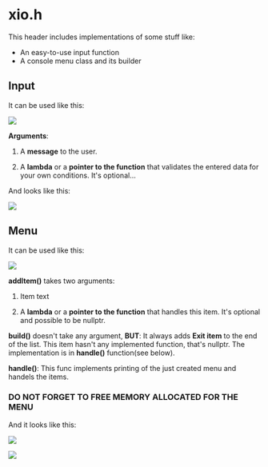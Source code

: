 # xio.h

This header includes implementations of some stuff like:
* An easy-to-use input function
* A console menu class and its builder

## Input
It can be used like this:

![](https://image.prntscr.com/image/G7UEXuKAR12FjB9-1HbJSw.png)

**Arguments**:
1. A **message** to the user.

2. A **lambda** or a **pointer to the function** that validates the entered data for your own conditions. It's optional...

And looks like this:

![](https://image.prntscr.com/image/d6bipdazQ8SFrH1IITd36g.png)

## Menu

It can be used like this:

![](https://image.prntscr.com/image/Ld7Ede7HQy2wKAtS-vQ81w.png)

**addItem()** takes two arguments:
1. Item text

2. A **lambda** or a **pointer to the function** that handles this item. It's optional and possible to be nullptr.

**build()** doesn't take any argument, **BUT**:
It always adds **Exit item** to the end of the list. This item hasn't any implemented function, that's nullptr. The implementation is in **handle()** function(see below).

**handle()**:
This func implements printing of the just created menu and handels the items.

### DO NOT FORGET TO FREE MEMORY ALLOCATED FOR THE MENU

And it looks like this:

![](https://image.prntscr.com/image/7TrNzy5xQLqznhi97uZx6Q.png)

![](https://image.prntscr.com/image/859OwzCpRmuUeWYWBbd5PQ.png)
